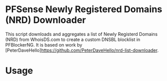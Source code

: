 # PFSense Newly Registered Domains (NRD) Downloader

This script downloads and aggregates a list of Newly Registerd Domains (NRD) from WhoisDS.com to create a custom DNSBL blocklist in PFBlockerNG. It is based on work by [PeterDaveHello]<https://github.com/PeterDaveHello/nrd-list-downloader>.

# Usage

